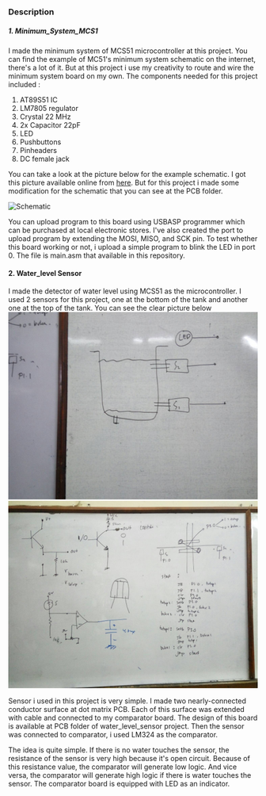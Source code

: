 ### Description


##### 1. Minimum_System_MCS1
I made the minimum system of MCS51 microcontroller at this project. You can find the example of MC51's minimum system schematic on the internet, there's a lot of it. But at this project i use my creativity to route and wire the minimum system board on my own. The components needed for this project included :
1. AT89S51 IC
2. LM7805 regulator
3. Crystal 22 MHz
4. 2x Capacitor 22pF
5. LED
6. Pushbuttons
7. Pinheaders
8. DC female jack

You can take a look at the picture below for the example schematic. I got this picture available online from [here](https://www.inzarsalfikar.com/2011/03/minimum-system-at89s51-at89s52-skematic.html). But for this project i made some modification for the schematic that you can see at the PCB folder.

![Schematic](https://github.com/falithurrahman/minimum_system_mcs51/blob/master/PCB/minsysAT89s51%20skematic.JPG "Schematic")

You can upload program to this board using USBASP programmer which can be purchased at local electronic stores. I've also created the port to upload program by extending the MOSI, MISO, and SCK pin. To test whether this board working or not, i upload a simple program to blink the LED in port 0. The file is main.asm that available in this repository.

#### 2. Water_level Sensor

I made the detector of water level using MCS51 as the microcontroller. I used 2 sensors for this project, one at the bottom of the tank and another one at the top of the tank. You can see the clear picture below ![Picture 1](https://github.com/falithurrahman/mcs51_assembly/blob/master/water_level_sensor/Picture/472658.jpg "Picture 1") ![Picture 2](https://github.com/falithurrahman/mcs51_assembly/blob/master/water_level_sensor/Picture/472657.jpg "Picture 2") 

Sensor i used in this project is very simple. I made two nearly-connected conductor surface at dot matrix PCB. Each of this surface was extended with cable and connected to my comparator board. The design of this board is available at PCB folder of water_level_sensor project. 
Then the sensor was connected to comparator, i used LM324 as the comparator.

The idea is quite simple. If there is no water touches the sensor, the resistance of the sensor is very high because it's open circuit. Because of this resistance value, the comparator will generate low logic. And vice versa, the comparator will generate high logic if there is water touches the sensor. The comparator board is equipped with LED as an indicator.